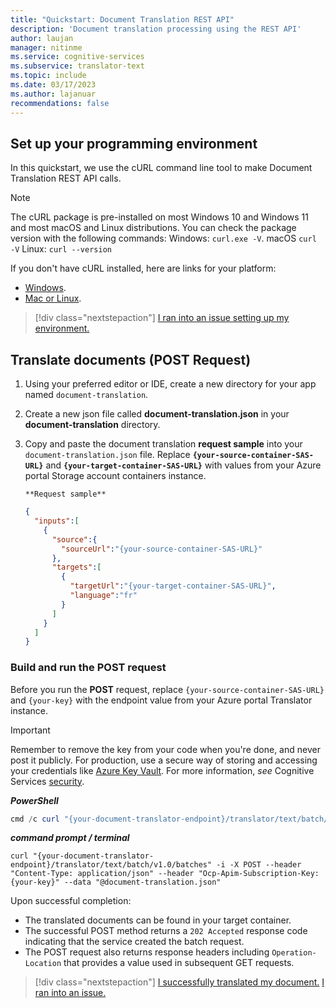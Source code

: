 ```yaml
---
title: "Quickstart: Document Translation REST API"
description: 'Document translation processing using the REST API'
author: laujan
manager: nitinme
ms.service: cognitive-services
ms.subservice: translator-text
ms.topic: include
ms.date: 03/17/2023
ms.author: lajanuar
recommendations: false
---
```


<!-- markdownlint-disable MD051 -->

## Set up your programming environment

In this quickstart, we use the cURL command line tool to make Document Translation REST API calls.

> [!NOTE]
> The cURL package is pre-installed on most Windows 10 and Windows 11 and most macOS and Linux distributions. You can check the package version with the following commands:
> Windows: `curl.exe -V`.
> macOS `curl -V`
> Linux: `curl --version`

If you don't have cURL installed, here are links for your platform:

* [Windows](https://curl.haxx.se/windows/).
* [Mac or Linux](https://learn2torials.com/thread/how-to-install-curl-on-mac-or-linux-(ubuntu)-or-windows).

> [!div class="nextstepaction"]
> [I ran into an issue setting up my environment.](https://microsoft.qualtrics.com/jfe/form/SV_0Cl5zkG3CnDjq6O?PLanguage=RESTAPI&Pillar=Language&Product=Document-translation&Page=quickstart&Section=Set-up-the-environment)

## Translate documents (POST Request)

1. Using your preferred editor or IDE, create a new directory for your app named `document-translation`.

1. Create a new json file called **document-translation.json** in your **document-translation** directory.

1. Copy and paste the document translation **request sample** into your `document-translation.json` file. Replace **`{your-source-container-SAS-URL}`** and **`{your-target-container-SAS-URL}`** with values from your Azure portal Storage account containers instance.

    `**Request sample**`

    ```json
    {
      "inputs":[
        {
          "source":{
            "sourceUrl":"{your-source-container-SAS-URL}"
          },
          "targets":[
            {
              "targetUrl":"{your-target-container-SAS-URL}",
              "language":"fr"
            }
          ]
        }
      ]
    }
    ```

### Build and run the POST request

Before you run the **POST** request, replace `{your-source-container-SAS-URL}` and `{your-key}` with the endpoint value from your Azure portal Translator instance.

> [!IMPORTANT]
> Remember to remove the key from your code when you're done, and never post it publicly. For production, use a secure way of storing and accessing your credentials like [Azure Key Vault](../../../../../key-vault/general/overview.md). For more information, *see* Cognitive Services [security](../../../../../cognitive-services/security-features.md).

***PowerShell***

```powershell
cmd /c curl "{your-document-translator-endpoint}/translator/text/batch/v1.0/batches" -i -X POST --header "Content-Type: application/json" --header "Ocp-Apim-Subscription-Key: {your-key}" --data "@document-translation.json"
```

***command prompt / terminal***

```curl
curl "{your-document-translator-endpoint}/translator/text/batch/v1.0/batches" -i -X POST --header "Content-Type: application/json" --header "Ocp-Apim-Subscription-Key: {your-key}" --data "@document-translation.json"
```

Upon successful completion: 

* The translated documents can be found in your target container.
* The successful POST method returns a `202 Accepted` response code indicating that the service created the batch request.
* The POST request also returns response headers including `Operation-Location` that provides a value used in subsequent GET requests.

> [!div class="nextstepaction"]
> [I successfully translated my document.](#next-steps)  [I ran into an issue.](https://microsoft.qualtrics.com/jfe/form/SV_0Cl5zkG3CnDjq6O?PLanguage=RESTAPI&Pillar=Language&Product=Document-translation&Page=quickstart&Section=Translate-documents)
